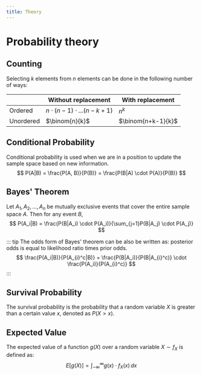 ```yaml
---
title: Theory
---
```


# Probability theory

## Counting

Selecting $k$ elements from $n$ elements can be done in the following number of ways:

|          | Without replacement | With replacement |
|----------|----------|----------|
| Ordered  | $n \cdot (n-1) \cdot ...(n-k+1)$   | $n^k$   |
|Unordered | $\binom{n}{k}$   | $\binom{n+k-1}{k}$  |

## Conditional Probability

Conditional probability is used when we are in a position to update the sample space based on new information.
$$
P(A|B) = \frac{P(A, B)}{P(B)} = \frac{P(B|A) \cdot P(A)}{P(B)}
$$

## Bayes' Theorem
Let $A_1, A_2, ..., A_n$ be mutually exclusive events that cover the entire sample space $A$. Then for any event $B$,
$$
P(A_i|B) = \frac{P(B|A_i) \cdot P(A_i)}{\sum_{j=1}P(B|A_j) \cdot P(A_j)}
$$

::: tip
The odds form of Bayes' theorem can be also be written as: posterior odds is equal to likelihood ratio times prior odds.
$$
\frac{P(A_i|B)}{P(A_{i}^c|B)} = \frac{P(B|A_i)}{P(B|A_{i}^c)} \cdot \frac{P(A_i)}{P(A_{i}^c)}
$$
:::

## Survival Probability
The survival probability is the probability that a random variable $X$ is greater than a certain value $x$, denoted as $P(X > x)$.

## Expected Value
The expected value of a function $g(X)$ over a random variable $X \sim f_X$ is defined as:
$$
E[g(X)] = \int_{-\infty}^{\infty} g(x) \cdot f_X(x) \, dx
$$
